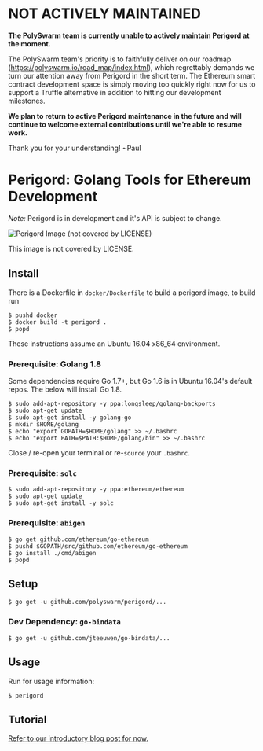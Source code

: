 # NOT ACTIVELY MAINTAINED

**The PolySwarm team is currently unable to actively maintain Perigord at the moment.**

The PolySwarm team's priority is to faithfully deliver on our roadmap (https://polyswarm.io/road_map/index.html), which regrettably demands we turn our attention away from Perigord in the short term.
The Ethereum smart contract development space is simply moving too quickly right now for us to support a Truffle alternative in addition to hitting our development milestones.

**We plan to return to active Perigord maintenance in the future and will continue to welcome external contributions until we're able to resume work.**

Thank you for your understanding!
~Paul


# Perigord: Golang Tools for Ethereum Development

*Note:* Perigord is in development and it's API is subject to change.

![Perigord Image (not covered by LICENSE)](https://polyswarm.io/img/perigord-logo-small.jpg)

This image is not covered by LICENSE. 

## Install

There is a Dockerfile in `docker/Dockerfile` to build a perigord image, to build
run

```
$ pushd docker
$ docker build -t perigord .
$ popd
```

These instructions assume an Ubuntu 16.04 x86\_64 environment.

### Prerequisite: Golang 1.8

Some dependencies require Go 1.7+, but Go 1.6 is in Ubuntu 16.04's default repos.
The below will install Go 1.8.


```
$ sudo add-apt-repository -y ppa:longsleep/golang-backports
$ sudo apt-get update
$ sudo apt-get install -y golang-go
$ mkdir $HOME/golang
$ echo "export GOPATH=$HOME/golang" >> ~/.bashrc
$ echo "export PATH=$PATH:$HOME/golang/bin" >> ~/.bashrc
```

Close / re-open your terminal or re-`source` your `.bashrc`.

### Prerequisite: `solc`

```
$ sudo add-apt-repository -y ppa:ethereum/ethereum
$ sudo apt-get update
$ sudo apt-get install -y solc
```

### Prerequisite: `abigen`

```
$ go get github.com/ethereum/go-ethereum
$ pushd $GOPATH/src/github.com/ethereum/go-ethereum
$ go install ./cmd/abigen
$ popd
```

## Setup

```
$ go get -u github.com/polyswarm/perigord/...
```

### Dev Dependency: `go-bindata`

```
$ go get -u github.com/jteeuwen/go-bindata/...
```

## Usage

Run for usage information:

```
$ perigord
```

## Tutorial

[Refer to our introductory blog post for now.](https://medium.com/@swarmmarket/introducing-perigord-golang-tools-for-ethereum-dapp-development-60556c2d9fd)

